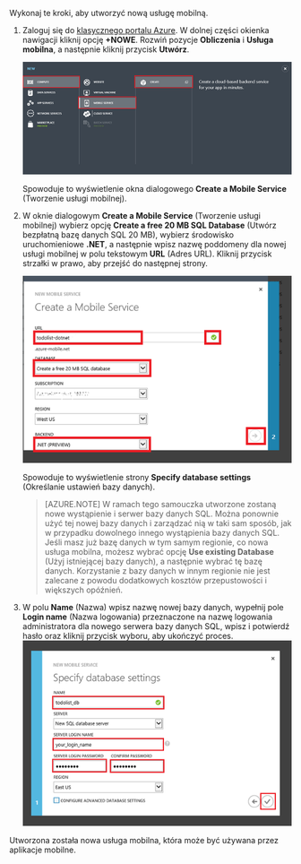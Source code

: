 
Wykonaj te kroki, aby utworzyć nową usługę mobilną.

1.  Zaloguj się do [klasycznego portalu Azure](https://manage.windowsazure.com/). W dolnej części okienka nawigacji kliknij opcję **+NOWE**. Rozwiń pozycje **Obliczenia** i **Usługa mobilna**, a następnie kliknij przycisk **Utwórz**.
    
    ![](./media/mobile-services-dotnet-backend-create-new-service/mobile-create.png)

    Spowoduje to wyświetlenie okna dialogowego **Create a Mobile Service** (Tworzenie usługi mobilnej).

2.  W oknie dialogowym **Create a Mobile Service** (Tworzenie usługi mobilnej) wybierz opcję **Create a free 20 MB SQL Database** (Utwórz bezpłatną bazę danych SQL 20 MB), wybierz środowisko uruchomieniowe **.NET**, a następnie wpisz nazwę poddomeny dla nowej usługi mobilnej w polu tekstowym **URL** (Adres URL). Kliknij przycisk strzałki w prawo, aby przejść do następnej strony.
    
    ![](./media/mobile-services-dotnet-backend-create-new-service/mobile-create-page1.png)

    Spowoduje to wyświetlenie strony **Specify database settings** (Określanie ustawień bazy danych).

    > [AZURE.NOTE] W ramach tego samouczka utworzone zostaną nowe wystąpienie i serwer bazy danych SQL. Można ponownie użyć tej nowej bazy danych i zarządzać nią w taki sam sposób, jak w przypadku dowolnego innego wystąpienia bazy danych SQL. Jeśli masz już bazę danych w tym samym regionie, co nowa usługa mobilna, możesz wybrać opcję **Use existing Database** (Użyj istniejącej bazy danych), a następnie wybrać tę bazę danych. Korzystanie z bazy danych w innym regionie nie jest zalecane z powodu dodatkowych kosztów przepustowości i większych opóźnień.

3.  W polu **Name** (Nazwa) wpisz nazwę nowej bazy danych, wypełnij pole **Login name** (Nazwa logowania) przeznaczone na nazwę logowania administratora dla nowego serwera bazy danych SQL, wpisz i potwierdź hasło oraz kliknij przycisk wyboru, aby ukończyć proces.
    ![](./media/mobile-services-dotnet-backend-create-new-service/mobile-create-page2.png)

Utworzona została nowa usługa mobilna, która może być używana przez aplikacje mobilne.



<!--HONumber=Jun16_HO2-->


